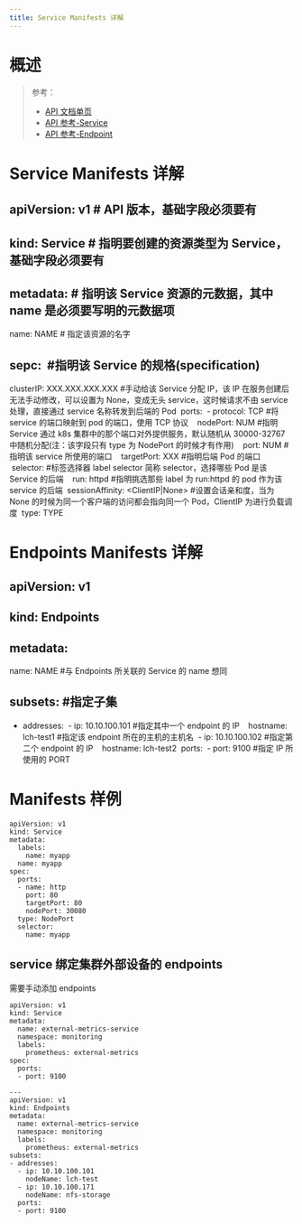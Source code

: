 ```yaml
---
title: Service Manifests 详解
---
```


# 概述

> 参考：
> - [API 文档单页](https://kubernetes.io/docs/reference/generated/kubernetes-api/v1.21/#service-v1-core)
> - [API 参考-Service](https://kubernetes.io/docs/reference/kubernetes-api/service-resources/service-v1/)
> - [API 参考-Endpoint](https://kubernetes.io/docs/reference/kubernetes-api/service-resources/endpoints-v1/)

# Service Manifests 详解

## apiVersion: v1 # API 版本，基础字段必须要有

## kind: Service # 指明要创建的资源类型为 Service，基础字段必须要有

## metadata: # 指明该 Service 资源的元数据，其中 name 是必须要写明的元数据项

name: NAME # 指定该资源的名字

## sepc:  #指明该 Service 的规格(specification)

clusterIP: XXX.XXX.XXX.XXX #手动给该 Service 分配 IP，该 IP 在服务创建后无法手动修改，可以设置为 None，变成无头 service，这时候请求不由 service 处理，直接通过 service 名称转发到后端的 Pod
&#x20; ports:
&#x20; - protocol: TCP #将 service 的端口映射到 pod 的端口，使用 TCP 协议
&#x20;   nodePort: NUM #指明 Service 通过 k8s 集群中的那个端口对外提供服务，默认随机从 30000-32767 中随机分配(注：该字段只有 type 为 NodePort 的时候才有作用)
&#x20;   port: NUM #指明该 service 所使用的端口
&#x20;   targetPort: XXX #指明后端 Pod 的端口
&#x20; selector: #标签选择器 label selector 简称 selector，选择哪些 Pod 是该 Service 的后端
&#x20;   run: httpd #指明挑选那些 label 为 run:httpd 的 pod 作为该 service 的后端
&#x20; sessionAffinity: \<ClientIP|None> #设置会话亲和度，当为 None 的时候为同一个客户端的访问都会指向同一个 Pod，ClientIP 为进行负载调度
&#x20; type: TYPE

# Endpoints Manifests 详解

## apiVersion: v1

## kind: Endpoints

## metadata:

name: NAME #与 Endpoints 所关联的 Service 的 name 想同

## subsets: #指定子集

- addresses:
  &#x20; - ip: 10.10.100.101 #指定其中一个 endpoint 的 IP
  &#x20;   hostname: lch-test1 #指定该 endpoint 所在的主机的主机名
  &#x20; - ip: 10.10.100.102 #指定第二个 endpoint 的 IP
  &#x20;   hostname: lch-test2
  &#x20; ports:
  &#x20; - port: 9100 #指定 IP 所使用的 PORT

# Manifests 样例

    apiVersion: v1
    kind: Service
    metadata:
      labels:
        name: myapp
      name: myapp
    spec:
      ports:
      - name: http
        port: 80
        targetPort: 80
        nodePort: 30080
      type: NodePort
      selector:
        name: myapp

## service 绑定集群外部设备的 endpoints

需要手动添加 endpoints

    apiVersion: v1
    kind: Service
    metadata:
      name: external-metrics-service
      namespace: monitoring
      labels:
        prometheus: external-metrics
    spec:
      ports:
      - port: 9100

    ---
    apiVersion: v1
    kind: Endpoints
    metadata:
      name: external-metrics-service
      namespace: monitoring
      labels:
        prometheus: external-metrics
    subsets:
    - addresses:
      - ip: 10.10.100.101
        nodeName: lch-test
      - ip: 10.10.100.171
        nodeName: nfs-storage
      ports:
      - port: 9100
